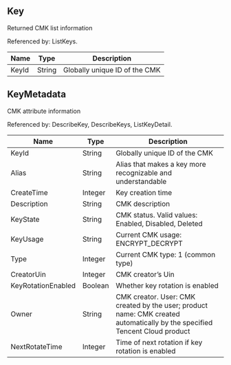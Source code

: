 ## Key

Returned CMK list information

Referenced by: ListKeys.

| Name | Type | Description |
|------|------|-------|
| KeyId | String | Globally unique ID of the CMK |

## KeyMetadata

CMK attribute information

Referenced by: DescribeKey, DescribeKeys, ListKeyDetail.

| Name | Type | Description |
|------|------|-------|
| KeyId | String | Globally unique ID of the CMK |
| Alias | String | Alias that makes a key more recognizable and understandable |
| CreateTime | Integer | Key creation time |
| Description | String | CMK description |
| KeyState | String | CMK status. Valid values: Enabled, Disabled, Deleted |
| KeyUsage | String | Current CMK usage: ENCRYPT_DECRYPT |
| Type | Integer | Current CMK type: 1 (common type) |
| CreatorUin | Integer | CMK creator’s Uin |
| KeyRotationEnabled | Boolean | Whether key rotation is enabled |
| Owner | String | CMK creator. User: CMK created by the user; product name: CMK created automatically by the specified Tencent Cloud product |
| NextRotateTime | Integer | Time of next rotation if key rotation is enabled |

